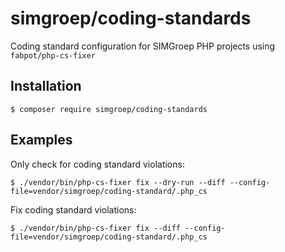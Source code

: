 simgroep/coding-standards
===========================

Coding standard configuration for SIMGroep PHP projects using `fabpot/php-cs-fixer`

## Installation

```
$ composer require simgroep/coding-standards
```

## Examples

Only check for coding standard violations:

```
$ ./vendor/bin/php-cs-fixer fix --dry-run --diff --config-file=vendor/simgroep/coding-standard/.php_cs
```

Fix coding standard violations:

```
$ ./vendor/bin/php-cs-fixer fix --diff --config-file=vendor/simgroep/coding-standard/.php_cs
```
